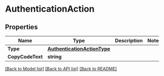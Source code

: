 # AuthenticationAction

## Properties

Name | Type | Description | Notes
------------ | ------------- | ------------- | -------------
**Type** | [**AuthenticationActionType**](AuthenticationActionType.md) |  |
**CopyCodeText** | **string** |  |

[[Back to Model list]](../README.md#documentation-for-models) [[Back to API list]](../README.md#documentation-for-api-endpoints) [[Back to README]](../README.md)



